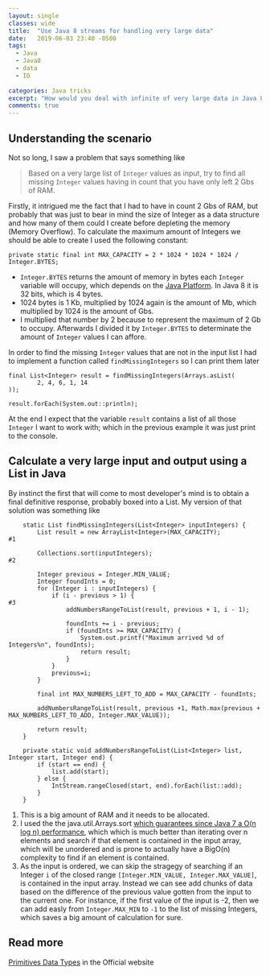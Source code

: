 ```yaml
---
layout: single
classes: wide
title:  "Use Java 8 streams for handling very large data"
date:   2019-06-03 23:40 -0500
tags:
  - Java
  - Java8
  - data
  - IO
 
categories: Java tricks
excerpt: "How would you deal with infinite of very large data in Java 8+ without breaking the CPU? Let's see the way I would do it."
comments: true
---
```


## Understanding the scenario

 Not so long, I saw a problem that says something like

 > Based on a very large list of `Integer` values as input, try to find all missing `Integer` values having in count that you have only left 2 Gbs of RAM.

Firstly, it intrigued me the fact that I had to have in count 2 Gbs of RAM, but probably that was just to bear in mind the size of Integer as a data structure and how many of them could I create before depleting the memory (Memory Overflow). To calculate the maximum amount of Integers we should be able to create I used the following constant:

```
private static final int MAX_CAPACITY = 2 * 1024 * 1024 * 1024 / Integer.BYTES;
```

- `Integer.BYTES` returns the amount of memory in bytes each `Integer` variable will occupy, which depends on the [Java Platform][1]. In Java 8 it is 32 bits, which is 4 bytes.
- 1024 bytes is 1 Kb, multiplied by 1024 again is the amount of Mb, which multiplied by 1024 is the amount of Gbs.
- I multiplied that number by 2 because to represent the maximum of 2 Gb to occupy. Afterwards I divided it by `Integer.BYTES` to determinate the amount of `Integer` values I can affore.

In order to find the missing `Integer` values that are not in the input list I had to implement a function called `findMissingIntegers` so I can print them later

```
final List<Integer> result = findMissingIntegers(Arrays.asList(
        2, 4, 6, 1, 14
)); 

result.forEach(System.out::println);
```

At the end I expect that the variable `result` contains a list of all those `Integer` I want to work with; which in the previous example it was just print to the console.

## Calculate a very large input and output using a List in Java
By instinct the first that will come to most developer's mind is to obtain a final definitive response, probably boxed into a List.
My version of that solution was something like

```
    static List findMissingIntegers(List<Integer> inputIntegers) {
        List result = new ArrayList<Integer>(MAX_CAPACITY);                                     #1

        Collections.sort(inputIntegers);                                                        #2    

        Integer previous = Integer.MIN_VALUE;
        Integer foundInts = 0;
        for (Integer i : inputIntegers) {
            if (i - previous > 1) {                                                             #3
                addNumbersRangeToList(result, previous + 1, i - 1);

                foundInts += i - previous;
                if (foundInts >= MAX_CAPACITY) {
                    System.out.printf("Maximum arrived %d of Integers%n", foundInts);
                    return result;
                }
            }
            previous=i;
        }

        final int MAX_NUMBERS_LEFT_TO_ADD = MAX_CAPACITY - foundInts;

        addNumbersRangeToList(result, previous +1, Math.max(previous + MAX_NUMBERS_LEFT_TO_ADD, Integer.MAX_VALUE));

        return result;
    }

    private static void addNumbersRangeToList(List<Integer> list, Integer start, Integer end) {
        if (start == end) {
            list.add(start);
        } else {
            IntStream.rangeClosed(start, end).forEach(list::add);
        }
    }
```

1. This is a big amount of RAM and it needs to be allocated.
2. I used the the java.util.Arrays.sort [which guarantees since Java 7 a O(n log n) performance][2], which which is much better than iterating over n elements and search if that element is contained in the input array, which will be unordered and is prone to actually have a BigO(n) complexity to find if an element is contained.
3. As the input is ordered, we can skip the stragegy of searching if an Integer `i` of the closed range `[Integer.MIN_VALUE, Integer.MAX_VALUE]`, is contained in the input array. Instead we can see add chunks of data based on the difference of the previous value gotten from the input to the current one. For instance, if the first value of the input is -2, then we can add easly from `Integer.MAX_MIN` to `-1` to the list of missing Integers, which saves a big amount of calculation for sure.




## Read more
[Primitives Data Types][1] in the Official website

[1]: https://docs.oracle.com/javase/tutorial/java/nutsandbolts/datatypes.html
[2]: https://bugs.openjdk.java.net/browse/JDK-6804124